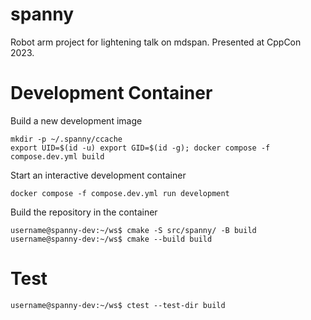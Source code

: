 # spanny
Robot arm project for lightening talk on mdspan.
Presented at CppCon 2023.

# Development Container
Build a new development image
```shell
mkdir -p ~/.spanny/ccache
export UID=$(id -u) export GID=$(id -g); docker compose -f compose.dev.yml build
```
Start an interactive development container
```shell
docker compose -f compose.dev.yml run development
```
Build the repository in the container
```shell
username@spanny-dev:~/ws$ cmake -S src/spanny/ -B build
username@spanny-dev:~/ws$ cmake --build build
```

# Test
```shell
username@spanny-dev:~/ws$ ctest --test-dir build
```
